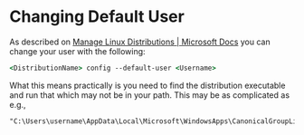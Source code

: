 # Changing Default User

As described on [Manage Linux Distributions | Microsoft Docs](https://docs.microsoft.com/en-us/windows/wsl/wsl-config#change-the-default-user-for-a-distribution) you can change your user with the following:

```cmd
<DistributionName> config --default-user <Username>
```

What this means practically is you need to find the distribution executable and run that which may not be in your path. This may be as complicated as e.g.,

```batch
"C:\Users\username\AppData\Local\Microsoft\WindowsApps\CanonicalGroupLimited.Ubuntu20.04onWindows_79rhkp1fndgsc\ubuntu2004.exe"
```
